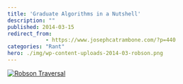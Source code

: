 ```yaml
---
title: 'Graduate Algorithms in a Nutshell'
description: ""
published: 2014-03-15
redirect_from: 
            - https://www.josephcatrambone.com/?p=440
categories: "Rant"
hero: ./img/wp-content-uploads-2014-03-robson.png
---
```

[![Robson Traversal](http://www.josephcatrambone.com/wp-content/uploads/2014/03/robson.png)](./img/wp-content-uploads-2014-03-robson.png)
